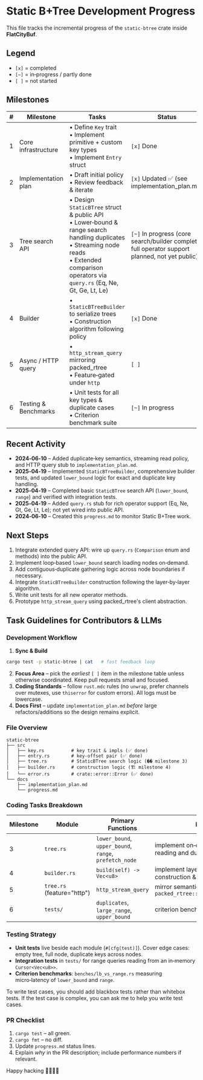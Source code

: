 # Static B+Tree Development Progress

This file tracks the incremental progress of the `static-btree` crate inside **FlatCityBuf**.

## Legend

- `[x]` = completed
- `[~]` = in‑progress / partly done
- `[ ]` = not started

## Milestones

| # | Milestone | Tasks | Status |
|---|-----------|-------|--------|
| 1 | Core infrastructure | • Define `Key` trait<br>• Implement primitive + custom key types<br>• Implement `Entry` struct | `[x]` Done |
| 2 | Implementation plan | • Draft initial policy<br>• Review feedback & iterate | `[x]` Updated  ✅ (see implementation_plan.md) |
| 3 | Tree search API     | • Design `StaticBTree` struct & public API<br>• Lower‑bound & range search handling duplicates<br>• Streaming node reads<br>• Extended comparison operators via `query.rs` (Eq, Ne, Gt, Ge, Lt, Le) | `[~]` In progress (core search/builder complete; full operator support planned, not yet public) |
| 4 | Builder             | • `StaticBTreeBuilder` to serialize trees<br>• Construction algorithm following policy | `[x]` Done |
| 5 | Async / HTTP query  | • `http_stream_query` mirroring packed_rtree<br>• Feature‑gated under `http` | `[ ]` |
| 6 | Testing & Benchmarks| • Unit tests for all key types & duplicate cases<br>• Criterion benchmark suite | `[~]` In progress |

## Recent Activity

- **2024‑06‑10** – Added duplicate‑key semantics, streaming read policy, and HTTP query stub to `implementation_plan.md`.
- **2025‑04‑19** – Implemented `StaticBTreeBuilder`, comprehensive builder tests, and updated `lower_bound` logic for exact and duplicate key handling.
- **2025‑04‑19** – Completed basic `StaticBTree` search API (`lower_bound`, `range`) and verified with integration tests.
- **2025‑04‑19** – Added `query.rs` stub for rich operator support (Eq, Ne, Gt, Ge, Lt, Le); not yet wired into public API.
- **2024‑06‑10** – Created this `progress.md` to monitor Static B+Tree work.

## Next Steps

1. Integrate extended query API: wire up `query.rs` (`Comparison` enum and methods) into the public API.
2. Implement loop‑based `lower_bound` search loading nodes on‑demand.
3. Add contiguous‑duplicate gathering logic across node boundaries if necessary.
4. Integrate `StaticBTreeBuilder` construction following the layer‑by‑layer algorithm.
5. Write unit tests for all new operator methods.
6. Prototype `http_stream_query` using packed_rtree's client abstraction.

## Task Guidelines for Contributors & LLMs

### Development Workflow

1. **Sync & Build**

  ```bash
  cargo test -p static-btree | cat   # fast feedback loop
  ```

2. **Focus Area** – pick the *earliest* `[ ]` item in the milestone table unless otherwise coordinated.  Keep pull requests small and focused.
3. **Coding Standards** – follow `rust.mdc` rules (no `unwrap`, prefer channels over mutexes, use `thiserror` for custom errors).  All logs must be lowercase.
4. **Docs First** – update `implementation_plan.md` *before* large refactors/additions so the design remains explicit.

### File Overview

```
static-btree
├── src
│   ├── key.rs          # key trait & impls (✅ done)
│   ├── entry.rs        # key‑offset pair (✅ done)
│   ├── tree.rs         # StaticBTree search logic (��️ milestone 3)
│   ├── builder.rs      # construction logic (🏗️ milestone 4)
│   └── error.rs        # crate::error::Error (✅ done)
└── docs
    ├── implementation_plan.md
    └── progress.md
```

### Coding Tasks Breakdown

| Milestone | Module | Primary Functions | Notes |
|-----------|--------|-------------------|-------|
| 3 | `tree.rs` | `lower_bound`, `upper_bound`, `range`, `prefetch_node` | implement on‑demand node reading and duplicate handling |
| 4 | `builder.rs` | `build(self) -> Vec<u8>` | implement layer‑by‑layer construction & padding logic |
| 5 | `tree.rs` (feature="http") | `http_stream_query` | mirror semantics of `packed_rtree::http_stream_search` |
| 6 | `tests/` | `duplicates`, `large_range`, `upper_bound` | criterion benches under `benches/` |

### Testing Strategy

- **Unit tests** live beside each module (`#[cfg(test)]`). Cover edge cases: empty tree, full node, duplicate keys across nodes.
- **Integration tests** in `tests/` for range queries reading from an in‑memory `Cursor<Vec<u8>>`.
- **Criterion benchmarks**: `benches/lb_vs_range.rs` measuring micro‑latency of `lower_bound` and `range`.

To write test cases, you should add blackbox tests rather than whitebox tests. If the test case is complex, you can ask me to help you write test cases.

### PR Checklist

1. `cargo test` – all green.
2. `cargo fmt` – no diff.
3. Update `progress.md` status lines.
4. Explain *why* in the PR description; include performance numbers if relevant.

Happy hacking 👩‍💻👨‍💻
